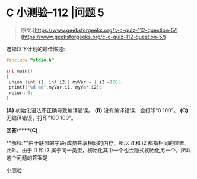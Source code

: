 # C 小测验–112 |问题 5

> 原文:[https://www.geeksforgeeks.org/c-c-quiz-112-question-5/](https://www.geeksforgeeks.org/c-c-quiz-112-question-5/)

选择以下计划的最佳陈述:

```cpp
#include "stdio.h"

int main()
{
 union {int i1; int i2;} myVar = {.i2 =100};
 printf("%d %d",myVar.i1, myVar.i2);
 return 0;
}
```

**(A)** 初始化语法不正确导致编译错误。
**(B)** 没有编译错误，会打印“0 100”。
**(C)** 无编译错误，打印“100 100”。

**回答:****(C)**

**解释:**由于联盟的字段/成员共享相同的内存，所以 i1 和 i2 都指相同的位置。此外，由于 i1 和 i2 属于同一类型，初始化其中一个也会隐式初始化另一个。所以这个问题的答案是

[小测验](https://www.geeksforgeeks.org/c-quiz-112-gq/)